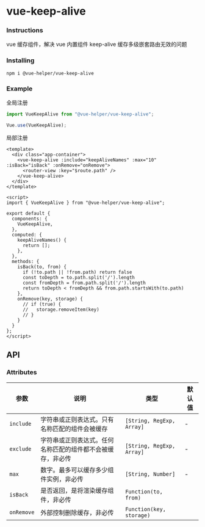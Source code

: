 # vue-keep-alive

### Instructions

vue 缓存组件，解决 vue 内置组件 keep-alive 缓存多级嵌套路由无效的问题

### Installing

```
npm i @vue-helper/vue-keep-alive
```

### Example

全局注册

```js
import VueKeepAlive from "@vue-helper/vue-keep-alive";

Vue.use(VueKeepAlive);
```

局部注册

```vue
<template>
  <div class="app-container">
    <vue-keep-alive :include="keepAliveNames" :max="10" :isBack="isBack" :onRemove="onRemove">
      <router-view :key="$route.path" />
    </vue-keep-alive>
  </div>
</template>

<script>
import { VueKeepAlive } from "@vue-helper/vue-keep-alive";

export default {
  components: {
    VueKeepAlive,
  },
  computed: {
    keepAliveNames() {
      return [];
    },
  },
  methods: {
    isBack(to, from) {
      if (!to.path || !from.path) return false
      const toDepth = to.path.split('/').length
      const fromDepth = from.path.split('/').length
      return toDepth < fromDepth && from.path.startsWith(to.path)
    },
    onRemove(key, storage) {
      // if (true) {
      //   storage.removeItem(key)
      // }
    }
  }
};
</script>
```



## API

### Attributes

| 参数       | 说明                                                       | 类型                      | 默认值 |
| ---------- | ---------------------------------------------------------- | ------------------------- | ------ |
| `include`  | 字符串或正则表达式。只有名称匹配的组件会被缓存             | `[String, RegExp, Array]` | -      |
| `exclude`  | 字符串或正则表达式。任何名称匹配的组件都不会被缓存，非必传 | `[String, RegExp, Array]` | -      |
| `max`      | 数字。最多可以缓存多少组件实例，非必传                     | `[String, Number]`        | -      |
| `isBack`   | 是否返回，是将渲染缓存组件，非必传                         | `Function(to, from)`      |        |
| `onRemove` | 外部控制删除缓存，非必传                                   | `Function(key, storage)`  |        |

